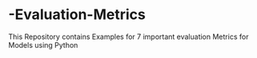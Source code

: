 # -Evaluation-Metrics
This Repository contains Examples for 7 important evaluation Metrics for Models using Python
